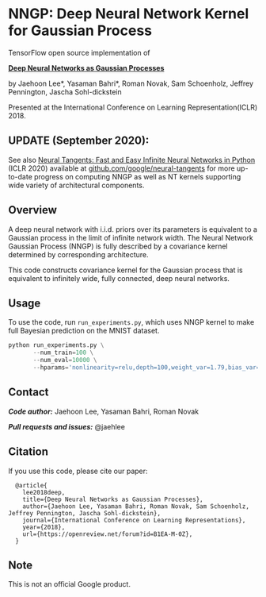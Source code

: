 # NNGP: Deep Neural Network Kernel for Gaussian Process

TensorFlow open source implementation of

[**Deep Neural Networks as Gaussian Processes**](https://arxiv.org/abs/1711.00165)


by Jaehoon Lee*, Yasaman Bahri*, Roman Novak, Sam Schoenholz, Jeffrey Pennington,
Jascha Sohl-dickstein

Presented at the International Conference on Learning Representation(ICLR) 2018.

## UPDATE (September 2020):
See also [Neural Tangents: Fast and Easy Infinite Neural Networks in Python](https://arxiv.org/abs/1912.02803) (ICLR 2020)
available at [github.com/google/neural-tangents](https://github.com/google/neural-tangents) for 
more up-to-date progress on computing NNGP as well as NT kernels supporting wide variety of architectural components.


## Overview
A deep neural network with i.i.d. priors over its parameters is equivalent to a 
Gaussian process in the limit of infinite network width. The Neural Network
Gaussian Process (NNGP) is fully described by a covariance kernel determined by 
corresponding architecture.

This code constructs covariance kernel for the Gaussian process that is equivalent to
infinitely wide, fully connected, deep neural networks. 

## Usage

To use the code, run `run_experiments.py`,
which uses NNGP kernel to make full Bayesian prediction on the MNIST dataset.


```python
python run_experiments.py \
       --num_train=100 \
       --num_eval=10000 \
       --hparams='nonlinearity=relu,depth=100,weight_var=1.79,bias_var=0.83' \
```

## Contact
***Code author:*** Jaehoon Lee, Yasaman Bahri, Roman Novak

***Pull requests and issues:*** @jaehlee

## Citation
If you use this code, please cite our paper:
```
  @article{
    lee2018deep,
    title={Deep Neural Networks as Gaussian Processes},
    author={Jaehoon Lee, Yasaman Bahri, Roman Novak, Sam Schoenholz, Jeffrey Pennington, Jascha Sohl-dickstein},
    journal={International Conference on Learning Representations},
    year={2018},
    url={https://openreview.net/forum?id=B1EA-M-0Z},
  }
```

## Note

This is not an official Google product.
